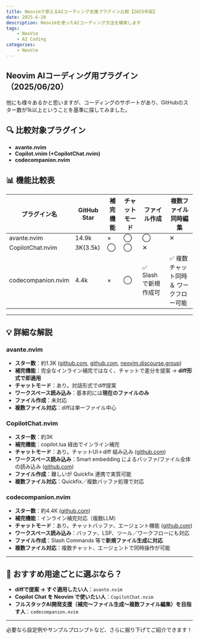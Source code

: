 ```yaml
---
title: Neovimで使えるAIコーディング支援プラグイン比較【2025年版】
date: 2025-6-20
description: Neovimを使ったAIコーディング方法を模索します
tags: 
    - NeoVim
    - AI Coding
categories:
    - NeoVim
---
```



## Neovim AIコーディング用プラグイン（2025/06/20）

他にも様々あるかと思いますが、コーディングのサポートがあり、GitHubのスター数が1k以上ということを基準に探してみました。

## 🔍 比較対象プラグイン

* **avante.nvim**
* **Copilot.vnim (+CopilotChat.nvim)**
* **codecompanion.nvim**

## 📊 機能比較表

| プラグイン名       | GitHub Star | 補完機能 | チャットモード | ファイル作成         | 複数ファイル同時編集                    |
| ------------------ | ----------- | -------- | -------------- | -------------------- | --------------------------------------- |
| avante.nvim        | 14.9k       | ×        | ◯              | ◯                    | ✕                                       |
| CopilotChat.nvim   | 3K(3.5k)    | ◯        | ◯              | ✕                    |                                         |
| codecompanion.nvim | 4.4k        | ×        | ◯              | ✅ Slashで新規作成可 | ✅ 複数チャット同時 ＆ ワークフロー可能 |

---

## 💡 詳細な解説

### avante.nvim

* **スター数**：約1.3K ([github.com][1], [github.com][2], [neovim.discourse.group][3])
* **補完機能**：完全なインライン補完ではなく、チャットで差分を提案 → **diff形式で即適用**
* **チャットモード**：あり。対話形式でdiff提案&#x20;
* **ワークスペース読み込み**：基本的には**現在のファイルのみ**
* **ファイル作成**：未対応
* **複数ファイル対応**：diffは単一ファイル中心

### CopilotChat.nvim

* **スター数**：約3K&#x20;
* **補完機能**：copilot.lua 経由でインライン補完
* **チャットモード**：あり。チャットUI＋diff 組み込み ([github.com][4])
* **ワークスペース読み込み**：Smart embedding によるバッファ/ファイル全体の読み込み ([github.com][4])
* **ファイル作成**：難しいが Quickfix 連携で実質可能
* **複数ファイル対応**：Quickfix／複数バッファ処理で対応

### codecompanion.nvim

* **スター数**：約4.4K ([github.com][4])
* **補完機能**：インライン補完対応（複数LLM）
* **チャットモード**：あり。チャットバッファ、エージェント機能 ([github.com][5])
* **ワークスペース読み込み**：バッファ、LSP、ツール／ワークフローにも対応&#x20;
* **ファイル作成**：Slash Commands 等で**新規ファイル生成に対応**
* **複数ファイル対応**：複数チャット、エージェントで同時操作が可能

---

## 🧭 おすすめ用途ごとに選ぶなら？

* **diffで提案 → すぐ適用したい人**：`avante.nvim`
* **Copilot Chat を Neovim で使いたい人**：`CopilotChat.nvim`
* **フルスタックAI開発支援（補完〜ファイル生成〜複数ファイル編集）を目指す人**：`codecompanion.nvim`

---

必要なら設定例やサンプルプロンプトなど、さらに掘り下げてご紹介できます！

[1]: https://github.com/yetone/avante.nvim?utm_source=chatgpt.com "yetone/avante.nvim: Use your Neovim like using Cursor AI IDE!"
[2]: https://github.com/LazyVim/LazyVim/discussions/4402?utm_source=chatgpt.com "avante.nvim · LazyVim LazyVim · Discussion #4402 - GitHub"
[3]: https://neovim.discourse.group/t/what-is-the-current-and-future-state-of-ai-integration-in-neovim/5303?utm_source=chatgpt.com "What is the current and future state of AI integration in Neovim?"
[4]: https://github.com/CopilotC-Nvim/CopilotChat.nvim?utm_source=chatgpt.com "CopilotC-Nvim/CopilotChat.nvim: Chat with GitHub Copilot in Neovim"
[5]: https://github.com/olimorris/codecompanion.nvim?utm_source=chatgpt.com "olimorris/codecompanion.nvim: AI-powered coding, seamlessly in ..."
